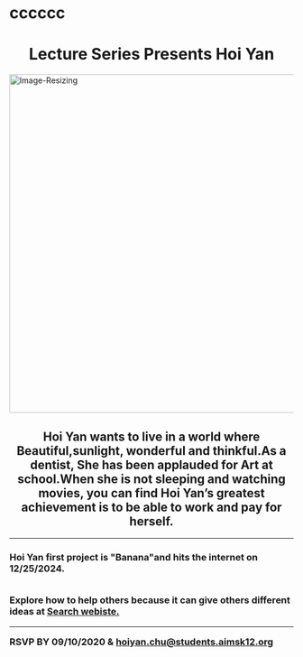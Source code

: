 # cccccc
<html>
<head>
<style>
   img<
      display:block;
      margin-left: auto;
      margin-right: auto;
    >
      </style>
      </head>
      <body>
<h1 style="text-align:center;">Lecture Series Presents Hoi Yan
</h1>
   </body>
<img
src="http://img.touxiangwu.com/2020/3/J3Qzim.jpg" alt="Image-Resizing" height="600" wideth="600" class="center">
<p><h2 style="text-align:center;">Hoi Yan wants to live in a world where Beautiful,sunlight, wonderful and thinkful.As a dentist, She has been applauded for Art at school.When she is not sleeping and watching movies, you can find Hoi Yan’s greatest achievement is to be able to work and pay for herself. </h2>
<hr>
<h3 style="text -align:center;">Hoi Yan first project  is "Banana"and hits the internet on 12/25/2024.

<br style="text-allgn:center;">Explore how to help others because it can give others different ideas at <a href="https://www.baidu.com/"> Search webiste.</a><hr>
 RSVP BY 09/10/2020 & hoiyan.chu@students.aimsk12.org</h3>
 
 </p>
 </html>
